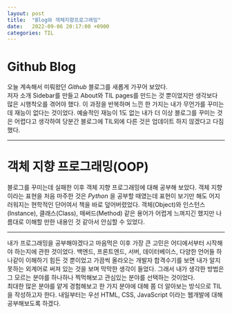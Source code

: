 ```yaml
---
layout: post
title:  "Blog와 객체지향프로그래밍"
date:   2022-09-06 20:17:00 +0900
categories: TIL
---
```

# Github Blog
오늘 계속해서 미뤄왔던 _Github_ 블로그를 새롭게 가꾸어 보았다.  
저자 소개 Sidebar를 만들고 About와 TIL pages를 만드는 것 뿐이었지만 생각보다 많은 시행착오를 겪어야 했다. 이 과정을 반복하며 느낀 한 가지는 내가 무언가를 꾸미는데 재능이 없다는 것이었다. 예술적인 재능이 1도 없는 내가 더 이상 블로그를 꾸미는 것은 어렵다고 생각하여 당분간 블로그에 TIL외에 다른 것은 업데이트 하지 않겠다고 다짐했다.  
  
  
  ***
  # 객체 지향 프로그래밍(OOP)
  블로그를 꾸미는데 실패한 이후 객체 지향 프로그래밍에 대해 공부해 보았다. 객체 지향이라는 표현을 처음 마주한 것은 _Python_ 을 공부할 때였는데 표현이 보기만 해도 어지러워지는 현학적인 단어여서 책을 바로 덮어버렸었다. 객체(Object)와 인스턴스(Instance), 클래스(Class), 매써드(Method) 같은 용어가 어렵게 느껴지긴 했지만 나름대로 이해할 만한 내용인 것 같아서 안심할 수 있었다.

  
  ***
  내가 프로그래밍을 공부해야겠다고 마음먹은 이후 가장 큰 고민은 어디에서부터 시작해야 하는지에 관한 것이었다. 백엔드, 프론트엔드, 서버, 데이터베이스, 다양한 언어들 하나같이 이해하기 힘든 것 뿐이었고 가끔씩 올라오는 개발자 합격수기를 보면 내가 알지 못하는 외계어로 써져 있는 것을 보며 막막한 생각이 들었다. 그래서 내가 생각한 방법은 그 모르는 분야를 하나하나 찍먹해보고 관심있는 분야를 선택하는 것이었다.  
최대한 많은 분야를 얕게 경험해보고 한 가지 분야에 대해 쫌 더 알아보는 방식으로 TIL을 작성하고자 한다. 내일부터는 우선 HTML, CSS, JavaScript 이라는 웹개발에 대해 공부해보도록 하겠다.